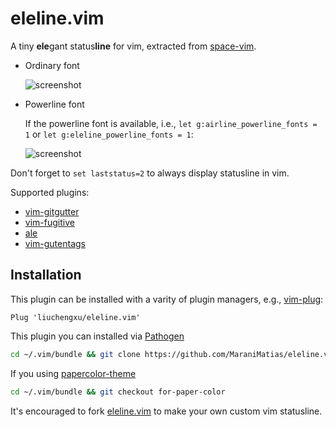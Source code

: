 # eleline.vim

A tiny **ele**gant status**line** for vim, extracted from [space-vim](https://github.com/liuchengxu/space-vim).

- Ordinary font

  ![screenshot](https://github.com/liuchengxu/eleline.vim/blob/screenshots/screenshot.png?raw=true)

- Powerline font

  If the powerline font is available, i.e., `let g:airline_powerline_fonts = 1` or `let g:eleline_powerline_fonts = 1`:

  ![screenshot](https://raw.githubusercontent.com/liuchengxu/img/master/eleline.vim/eleline-powerline-font.png)

Don't forget to `set laststatus=2` to always display statusline in vim.

Supported plugins:

- [vim-gitgutter](https://github.com/airblade/vim-gitgutter)
- [vim-fugitive](https://github.com/tpope/vim-fugitive)
- [ale](https://github.com/w0rp/ale)
- [vim-gutentags](https://github.com/ludovicchabant/vim-gutentags)

## Installation

This plugin can be installed with a varity of plugin managers, e.g., [vim-plug](https://github.com/junegunn/vim-plug):

```vim
Plug 'liuchengxu/eleline.vim'
```

This plugin you can installed via [Pathogen](https://github.com/tpope/vim-pathogen)

```bash
cd ~/.vim/bundle && git clone https://github.com/MaraniMatias/eleline.vim
```

If you using [papercolor-theme](https://github.com/NLKNguyen/papercolor-theme)

```bash
cd ~/.vim/bundle && git checkout for-paper-color
```

It's encouraged to fork [eleline.vim](https://github.com/liuchengxu/eleline.vim) to make your own custom vim statusline.
